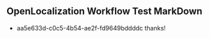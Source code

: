 ## OpenLocalization Workflow Test MarkDown
* aa5e633d-c0c5-4b54-ae2f-fd9649bddddc 
thanks!<!--HONumber=Mar16_HO4-->
